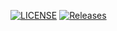 [![LICENSE](https://img.shields.io/github/license/<github-username>/sem.svg?style=flat-square)](https://github.com/Antonia2206/sem/blob/master/LICENSE)
[![Releases](https://img.shields.io/github/release/<github-username>/sem/all.svg?style=flat-square)](https://github.com/Antonia2206/sem/releases)

